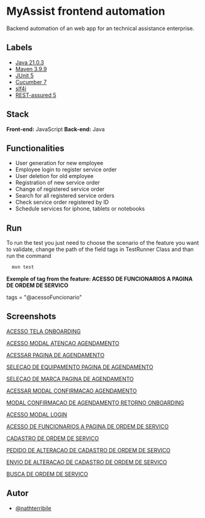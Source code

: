 ﻿# MyAssist frontend automation

Backend automation of an web app for an technical assistance enterprise.



## Labels

- [Java 21.0.3](https://www.java.com/pt_BR/ "Java")
- [Maven 3.9.9](https://maven.apache.org/ "Maven")
- [JUnit 5](https://junit.org/junit5/ "JUnit")
- [Cucumber 7](https://cucumber.io/ "Cucumber")
- [slf4j](https://www.slf4j.org/ "Simple Logging Facade for Java")
- [REST-assured 5](https://rest-assured.io/ "REST-assured")


## Stack

**Front-end:** JavaScript
**Back-end:** Java



## Functionalities

- User generation for new employee
- Employee login to register service order
- User deletion for old employee
- Registration of new service order
- Change of registered service order
- Search for all registered service orders
- Check service order registered by ID
- Schedule services for iphone, tablets or notebooks




## Run

To run the test you just need to choose the scenario of the feature you want to validate, change the path of the field tags in TestRunner Class and than run the command

```cmd
  mvn test
```

**Exemple of tag from the feature: ACESSO DE FUNCIONARIOS A PAGINA DE ORDEM DE SERVICO**

tags = "@acessoFuncionario"



## Screenshots

[ACESSO TELA ONBOARDING](https://github.com/nathterribile/Assistencia-Tecnica-Frontend-Automacao/blob/main/test-output/Pdf/ACESSO_TELA_ONBOARDING.pdf)

[ACESSO MODAL ATENCAO AGENDAMENTO](https://github.com/nathterribile/Assistencia-Tecnica-Frontend-Automacao/blob/main/test-output/Pdf/ACESSO_MODAL_ATENCAO_AGENDAMENTO.pdf)

[ACESSAR PAGINA DE AGENDAMENTO](https://github.com/nathterribile/Assistencia-Tecnica-Frontend-Automacao/blob/main/test-output/Pdf/ACESSAR_PAGINA_DE_AGENDAMENTO.pdf)

[SELEÇAO DE EQUIPAMENTO PAGINA DE AGENDAMENTO](https://github.com/nathterribile/Assistencia-Tecnica-Frontend-Automacao/blob/main/test-output/Pdf/SELEÇAO_DE_EQUIPAMENTO_PAGINA_DE_AGENDAMENTO.pdf)

[SELEÇAO DE MARCA PAGINA DE AGENDAMENTO](https://github.com/nathterribile/Assistencia-Tecnica-Frontend-Automacao/blob/main/test-output/Pdf/SELEÇAO_DE_MARCA_PAGINA_DE_AGENDAMENTO.pdf)

[ACESSAR MODAL CONFIRMACAO AGENDAMENTO](https://github.com/nathterribile/Assistencia-Tecnica-Frontend-Automacao/blob/main/test-output/Pdf/ACESSAR_MODAL_CONFIRMACAO_AGENDAMENTO.pdf)

[MODAL CONFIRMACAO DE AGENDAMENTO RETORNO ONBOARDING](https://github.com/nathterribile/Assistencia-Tecnica-Frontend-Automacao/blob/main/test-output/Pdf/MODAL_CONFIRMACAO_DE_AGENDAMENTO_RETORNO_ONBOARDING.pdf)

[ACESSO MODAL LOGIN](https://github.com/nathterribile/Assistencia-Tecnica-Frontend-Automacao/blob/main/test-output/Pdf/ACESSO_MODAL_LOGIN.pdf)

[ACESSO DE FUNCIONARIOS A PAGINA DE ORDEM DE SERVICO](https://github.com/nathterribile/Assistencia-Tecnica-Frontend-Automacao/blob/main/test-output/Pdf/ACESSO_DE_FUNCIONARIOS_A_PAGINA_DE_ORDEM_DE_SERVICO.pdf)

[CADASTRO DE ORDEM DE SERVICO](https://github.com/nathterribile/Assistencia-Tecnica-Frontend-Automacao/blob/main/test-output/Pdf/CADASTRO_DE_ORDEM_DE_SERVICO.pdf)

[PEDIDO DE ALTERACAO DE CADASTRO DE ORDEM DE SERVICO](https://github.com/nathterribile/Assistencia-Tecnica-Frontend-Automacao/blob/main/test-output/Pdf/PEDIDO_DE_ALTERACAO_DE_CADASTRO_DE_ORDEM_DE_SERVICO.pdf)

[ENVIO DE ALTERACAO DE CADASTRO DE ORDEM DE SERVICO](https://github.com/nathterribile/Assistencia-Tecnica-Frontend-Automacao/blob/main/test-output/Pdf/ENVIO_DE_ALTERACAO_DE_CADASTRO_DE_ORDEM_DE_SERVICO.pdf)

[BUSCA DE ORDEM DE SERVICO](https://github.com/nathterribile/Assistencia-Tecnica-Frontend-Automacao/blob/main/test-output/Pdf/BUSCA_DE_ORDEM_DE_SERVICO.pdf)


## Autor

- [@nathterribile](https://github.com/nathterribile/Assistencia-Tecnica-Frontend-Automacao)
